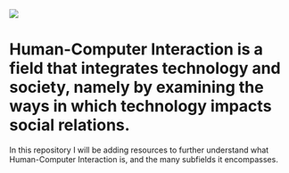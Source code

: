 <img src="https://github.com/acsanchezr/whatIsHCI/blob/main/imgs/title_whatIsHCI.png">

# Human-Computer Interaction is a field that integrates technology and society, namely by examining the ways in which technology impacts social relations.

In this repository I will be adding resources to further understand what Human-Computer Interaction is, and the many subfields it encompasses.
